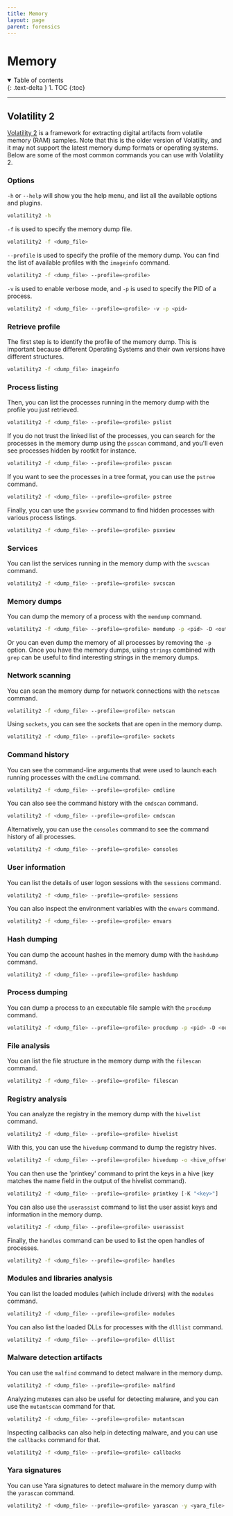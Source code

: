 ```yaml
---
title: Memory
layout: page
parent: forensics
---
```


# Memory

<details open markdown="block">
  <summary>
    Table of contents
  </summary>
  {: .text-delta }
1. TOC
{:toc}
</details>

---

## Volatility 2

[Volatility 2](https://github.com/volatilityfoundation/volatility3) is a framework for extracting digital artifacts from volatile memory (RAM) samples.
Note that this is the older version of Volatility, and it may not support the latest memory dump formats or operating systems.
Below are some of the most common commands you can use with Volatility 2.

### Options

`-h` or `--help` will show you the help menu, and list all the available options and plugins.

```bash
volatility2 -h
```

`-f` is used to specify the memory dump file.

```bash
volatility2 -f <dump_file>
```

`--profile` is used to specify the profile of the memory dump. You can find the list of available profiles with the `imageinfo` command.

```bash
volatility2 -f <dump_file> --profile=<profile>
```

`-v` is used to enable verbose mode, and `-p` is used to specify the PID of a process.

```bash
volatility2 -f <dump_file> --profile=<profile> -v -p <pid>
```

### Retrieve profile

The first step is to identify the profile of the memory dump. This is important because different Operating Systems and their own versions have different structures.

```bash
volatility2 -f <dump_file> imageinfo
```

### Process listing

Then, you can list the processes running in the memory dump with the profile you just retrieved.

```bash
volatility2 -f <dump_file> --profile=<profile> pslist
```

If you do not trust the linked list of the processes, you can search for the processes in the memory dump using the `psscan` command, and you'll even see processes hidden by rootkit for instance.

```bash
volatility2 -f <dump_file> --profile=<profile> psscan
```

If you want to see the processes in a tree format, you can use the `pstree` command.

```bash
volatility2 -f <dump_file> --profile=<profile> pstree
```

Finally, you can use the `psxview` command to find hidden processes with various process listings.

```bash
volatility2 -f <dump_file> --profile=<profile> psxview
```

### Services

You can list the services running in the memory dump with the `svcscan` command.

```bash
volatility2 -f <dump_file> --profile=<profile> svcscan
```

### Memory dumps

You can dump the memory of a process with the `memdump` command.

```bash
volatility2 -f <dump_file> --profile=<profile> memdump -p <pid> -D <output_directory>
```

Or you can even dump the memory of all processes by removing the `-p` option. Once you have the memory dumps, using `strings` combined with `grep` can be useful to find interesting strings in the memory dumps.

### Network scanning

You can scan the memory dump for network connections with the `netscan` command.

```bash
volatility2 -f <dump_file> --profile=<profile> netscan
```

Using `sockets`, you can see the sockets that are open in the memory dump.

```bash
volatility2 -f <dump_file> --profile=<profile> sockets
```

### Command history

You can see the command-line arguments that were used to launch each running processes with the `cmdline` command.

```bash
volatility2 -f <dump_file> --profile=<profile> cmdline
```

You can also see the command history with the `cmdscan` command.

```bash
volatility2 -f <dump_file> --profile=<profile> cmdscan
```

Alternatively, you can use the `consoles` command to see the command history of all processes.

```bash
volatility2 -f <dump_file> --profile=<profile> consoles
```

### User information

You can list the details of user logon sessions with the `sessions` command.

```bash
volatility2 -f <dump_file> --profile=<profile> sessions
```

You can also inspect the environment variables with the `envars` command.

```bash
volatility2 -f <dump_file> --profile=<profile> envars
```

### Hash dumping

You can dump the account hashes in the memory dump with the `hashdump` command.

```bash
volatility2 -f <dump_file> --profile=<profile> hashdump
```

### Process dumping

You can dump a process to an executable file sample with the `procdump` command.

```bash
volatility2 -f <dump_file> --profile=<profile> procdump -p <pid> -D <output_directory>
```

### File analysis

You can list the file structure in the memory dump with the `filescan` command.

```bash
volatility2 -f <dump_file> --profile=<profile> filescan
```

### Registry analysis

You can analyze the registry in the memory dump with the `hivelist` command.

```bash
volatility2 -f <dump_file> --profile=<profile> hivelist
```

With this, you can use the `hivedump` command to dump the registry hives.

```bash
volatility2 -f <dump_file> --profile=<profile> hivedump -o <hive_offset>
```

You can then use the 'printkey' command to print the keys in a hive (key matches the name field in the output of the hivelist command).

```bash
volatility2 -f <dump_file> --profile=<profile> printkey [-K "<key>"]
```

You can also use the `userassist` command to list the user assist keys and information in the memory dump.

```bash
volatility2 -f <dump_file> --profile=<profile> userassist
```

Finally, the `handles` command can be used to list the open handles of processes.

```bash
volatility2 -f <dump_file> --profile=<profile> handles
```

### Modules and libraries analysis

You can list the loaded modules (which include drivers) with the `modules` command.

```bash
volatility2 -f <dump_file> --profile=<profile> modules
```

You can also list the loaded DLLs for processes with the `dlllist` command.

```bash
volatility2 -f <dump_file> --profile=<profile> dlllist
```

### Malware detection artifacts

You can use the `malfind` command to detect malware in the memory dump.

```bash
volatility2 -f <dump_file> --profile=<profile> malfind
```

Analyzing mutexes can also be useful for detecting malware, and you can use the `mutantscan` command for that.

```bash
volatility2 -f <dump_file> --profile=<profile> mutantscan
```

Inspecting callbacks can also help in detecting malware, and you can use the `callbacks` command for that.

```bash
volatility2 -f <dump_file> --profile=<profile> callbacks
```

### Yara signatures

You can use Yara signatures to detect malware in the memory dump with the `yarascan` command.

```bash
volatility2 -f <dump_file> --profile=<profile> yarascan -y <yara_file>
```
